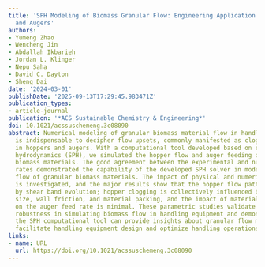 ```yaml
---
title: 'SPH Modeling of Biomass Granular Flow: Engineering Application in Hoppers
  and Augers'
authors:
- Yumeng Zhao
- Wencheng Jin
- Abdallah Ikbarieh
- Jordan L. Klinger
- Nepu Saha
- David C. Dayton
- Sheng Dai
date: '2024-03-01'
publishDate: '2025-09-13T17:29:45.983471Z'
publication_types:
- article-journal
publication: '*ACS Sustainable Chemistry & Engineering*'
doi: 10.1021/acssuschemeng.3c08090
abstract: Numerical modeling of granular biomass material flow in handling operations
  is indispensable to decipher flow upsets, commonly manifested as clogging and jamming
  in hoppers and augers. With a computational tool developed based on smoothed particle
  hydrodynamics (SPH), we simulated the hopper flow and auger feeding of six granular
  biomass materials. The good agreement between the experimental and numerical flow
  rates demonstrated the capability of the developed SPH solver in modeling the complicated
  flow of granular biomass materials. The impact of physical and numerical parameters
  is investigated, and the major results show that the hopper flow pattern is controlled
  by shear band evolution; hopper clogging is collectively influenced by the opening
  size, wall friction, and material packing, and the impact of material compressibility
  on the auger feed rate is minimal. These parametric studies validate the solver’s
  robustness in simulating biomass flow in handling equipment and demonstrate that
  the SPH computational tool can provide insights about granular flow mechanics to
  facilitate handling equipment design and optimize handling operations.
links:
- name: URL
  url: https://doi.org/10.1021/acssuschemeng.3c08090
---
```


